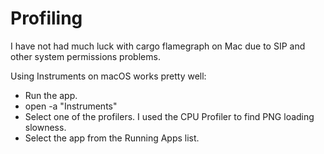 # Profiling

I have not had much luck with cargo flamegraph on Mac due to SIP and other
system permissions problems.

Using Instruments on macOS works pretty well:
- Run the app.
- open -a "Instruments"
- Select one of the profilers. I used the CPU Profiler to find PNG loading
  slowness.
- Select the app from the Running Apps list.




